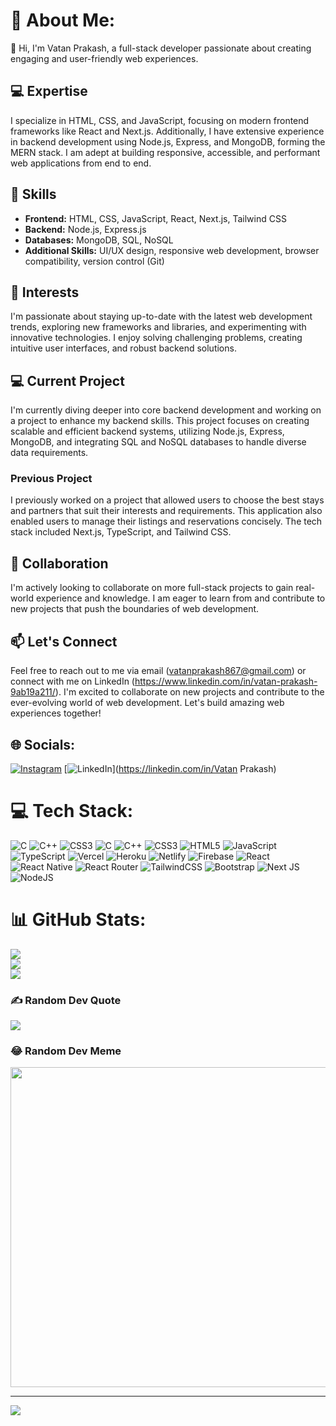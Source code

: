 # 💫 About Me:
👋 Hi, I'm Vatan Prakash, a full-stack developer passionate about creating engaging and user-friendly web experiences.

## 💻 Expertise
I specialize in HTML, CSS, and JavaScript, focusing on modern frontend frameworks like React and Next.js. Additionally, I have extensive experience in backend development using Node.js, Express, and MongoDB, forming the MERN stack. I am adept at building responsive, accessible, and performant web applications from end to end.

## 🔧 Skills
- **Frontend:** HTML, CSS, JavaScript, React, Next.js, Tailwind CSS
- **Backend:** Node.js, Express.js
- **Databases:** MongoDB, SQL, NoSQL
- **Additional Skills:** UI/UX design, responsive web development, browser compatibility, version control (Git)

## 🌟 Interests
I'm passionate about staying up-to-date with the latest web development trends, exploring new frameworks and libraries, and experimenting with innovative technologies. I enjoy solving challenging problems, creating intuitive user interfaces, and robust backend solutions.

## 💻 Current Project
I'm currently diving deeper into core backend development and working on a project to enhance my backend skills. This project focuses on creating scalable and efficient backend systems, utilizing Node.js, Express, MongoDB, and integrating SQL and NoSQL databases to handle diverse data requirements.

### Previous Project
I previously worked on a project that allowed users to choose the best stays and partners that suit their interests and requirements. This application also enabled users to manage their listings and reservations concisely. The tech stack included Next.js, TypeScript, and Tailwind CSS.

## 🚀 Collaboration
I'm actively looking to collaborate on more full-stack projects to gain real-world experience and knowledge. I am eager to learn from and contribute to new projects that push the boundaries of web development.

## 📫 Let's Connect
Feel free to reach out to me via email (vatanprakash867@gmail.com) or connect with me on LinkedIn (https://www.linkedin.com/in/vatan-prakash-9ab19a211/). I'm excited to collaborate on new projects and contribute to the ever-evolving world of web development. Let's build amazing web experiences together!


## 🌐 Socials:
[![Instagram](https://img.shields.io/badge/Instagram-%23E4405F.svg?logo=Instagram&logoColor=white)](https://instagram.com/vatan-srivastava) [![LinkedIn](https://img.shields.io/badge/LinkedIn-%230077B5.svg?logo=linkedin&logoColor=white)](https://linkedin.com/in/Vatan Prakash) 

# 💻 Tech Stack:
![C](https://img.shields.io/badge/c-%2300599C.svg?style=for-the-badge&logo=c&logoColor=white) ![C++](https://img.shields.io/badge/c++-%2300599C.svg?style=for-the-badge&logo=c%2B%2B&logoColor=white) ![CSS3](https://img.shields.io/badge/css3-%231572B6.svg?style=for-the-badge&logo=css3&logoColor=white) ![C](https://img.shields.io/badge/c-%2300599C.svg?style=for-the-badge&logo=c&logoColor=white) ![C++](https://img.shields.io/badge/c++-%2300599C.svg?style=for-the-badge&logo=c%2B%2B&logoColor=white) ![CSS3](https://img.shields.io/badge/css3-%231572B6.svg?style=for-the-badge&logo=css3&logoColor=white) ![HTML5](https://img.shields.io/badge/html5-%23E34F26.svg?style=for-the-badge&logo=html5&logoColor=white) ![JavaScript](https://img.shields.io/badge/javascript-%23323330.svg?style=for-the-badge&logo=javascript&logoColor=%23F7DF1E) ![TypeScript](https://img.shields.io/badge/typescript-%23007ACC.svg?style=for-the-badge&logo=typescript&logoColor=white) ![Vercel](https://img.shields.io/badge/vercel-%23000000.svg?style=for-the-badge&logo=vercel&logoColor=white) ![Heroku](https://img.shields.io/badge/heroku-%23430098.svg?style=for-the-badge&logo=heroku&logoColor=white) ![Netlify](https://img.shields.io/badge/netlify-%23000000.svg?style=for-the-badge&logo=netlify&logoColor=#00C7B7) ![Firebase](https://img.shields.io/badge/firebase-%23039BE5.svg?style=for-the-badge&logo=firebase) ![React](https://img.shields.io/badge/react-%2320232a.svg?style=for-the-badge&logo=react&logoColor=%2361DAFB) ![React Native](https://img.shields.io/badge/react_native-%2320232a.svg?style=for-the-badge&logo=react&logoColor=%2361DAFB) ![React Router](https://img.shields.io/badge/React_Router-CA4245?style=for-the-badge&logo=react-router&logoColor=white) ![TailwindCSS](https://img.shields.io/badge/tailwindcss-%2338B2AC.svg?style=for-the-badge&logo=tailwind-css&logoColor=white) ![Bootstrap](https://img.shields.io/badge/bootstrap-%23563D7C.svg?style=for-the-badge&logo=bootstrap&logoColor=white) ![Next JS](https://img.shields.io/badge/Next-black?style=for-the-badge&logo=next.js&logoColor=white) ![NodeJS](https://img.shields.io/badge/node.js-6DA55F?style=for-the-badge&logo=node.js&logoColor=white)
# 📊 GitHub Stats:
![](https://github-readme-stats.vercel.app/api?username=vatan-prakash&theme=tokyonight&hide_border=false&include_all_commits=false&count_private=false)<br/>
![](https://github-readme-streak-stats.herokuapp.com/?user=vatan-prakash&theme=tokyonight&hide_border=false)<br/>
![](https://github-readme-stats.vercel.app/api/top-langs/?username=vatan-prakash&theme=tokyonight&hide_border=false&include_all_commits=false&count_private=false&layout=compact)

### ✍️ Random Dev Quote
![](https://quotes-github-readme.vercel.app/api?type=horizontal&theme=radical)

### 😂 Random Dev Meme
<img src="https://rm.up.railway.app/" width="512px"/>

---
[![](https://visitcount.itsvg.in/api?id=vatan-prakash&icon=0&color=0)](https://visitcount.itsvg.in)

<!-- Proudly created with GPRM ( https://gprm.itsvg.in ) -->
